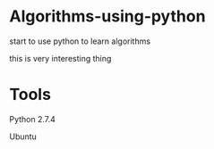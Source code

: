 # Algorithms-using-python
start to use python to learn algorithms

this is very interesting thing

# Tools

Python 2.7.4

Ubuntu


